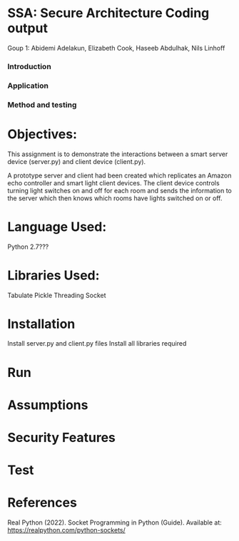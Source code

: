 # SSA: Secure Architecture Coding output
Goup 1:
Abidemi Adelakun,
Elizabeth Cook,
Haseeb Abdulhak,
Nils Linhoff

### Introduction

### Application

### Method and testing

# Objectives:
This assignment is to demonstrate the interactions between a smart server device (server.py) and client device (client.py). 

A prototype server and client had been created which replicates an Amazon echo controller and smart light client devices. The client device controls turning light switches on and off for each room and sends the information to the server which then knows which rooms have lights switched on or off.

# Language Used: 
Python 2.7???

# Libraries Used: 
Tabulate 
Pickle
Threading
Socket

# Installation
Install server.py and client.py files
Install all libraries required
 
# Run

# Assumptions 

# Security Features 

# Test

# References 
Real Python (2022). Socket Programming in Python (Guide). Available at: https://realpython.com/python-sockets/ 
